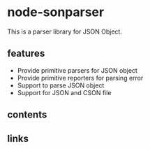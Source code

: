 # node-sonparser

This is a parser library for JSON Object.

## features

 * Provide primitive parsers for JSON object
 * Provide primitive reporters for parsing error
 * Support to parse JSON object
 * Support for JSON and CSON file

## contents

## links
